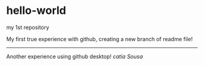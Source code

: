 # hello-world
my 1st repository

My first true experience with github, creating a new branch of readme file!

----

Another experience using github desktop! *catia Sousa*
